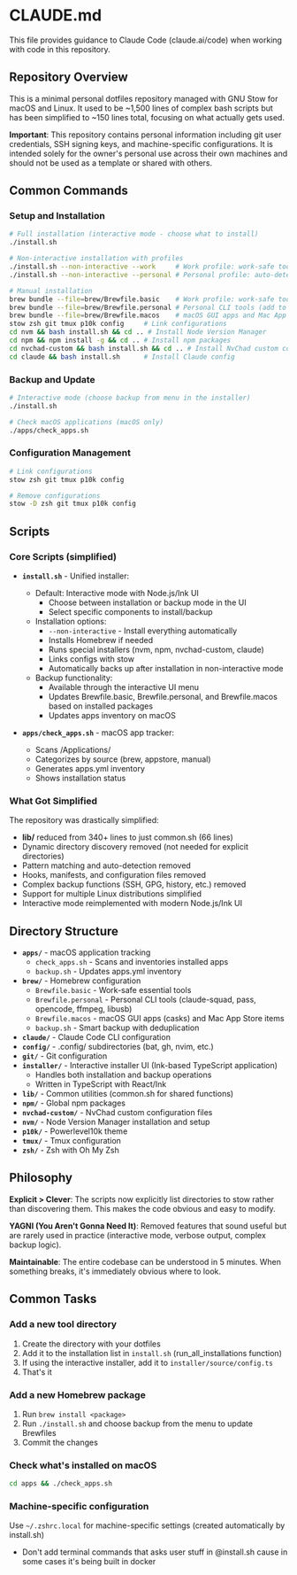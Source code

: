 # CLAUDE.md

This file provides guidance to Claude Code (claude.ai/code) when working with code in this repository.

## Repository Overview

This is a minimal personal dotfiles repository managed with GNU Stow for macOS and Linux. It used to be ~1,500 lines of complex bash scripts but has been simplified to ~150 lines total, focusing on what actually gets used.

**Important**: This repository contains personal information including git user credentials, SSH signing keys, and machine-specific configurations. It is intended solely for the owner's personal use across their own machines and should not be used as a template or shared with others.

## Common Commands

### Setup and Installation
```bash
# Full installation (interactive mode - choose what to install)
./install.sh

# Non-interactive installation with profiles
./install.sh --non-interactive --work     # Work profile: work-safe tools only (default)
./install.sh --non-interactive --personal # Personal profile: auto-detects OS for appropriate tools

# Manual installation
brew bundle --file=brew/Brewfile.basic    # Work profile: work-safe tools only
brew bundle --file=brew/Brewfile.personal # Personal CLI tools (add to basic)
brew bundle --file=brew/Brewfile.macos    # macOS GUI apps and Mac App Store items
stow zsh git tmux p10k config     # Link configurations
cd nvm && bash install.sh && cd .. # Install Node Version Manager
cd npm && npm install -g && cd .. # Install npm packages
cd nvchad-custom && bash install.sh && cd .. # Install NvChad custom config
cd claude && bash install.sh      # Install Claude config
```

### Backup and Update
```bash
# Interactive mode (choose backup from menu in the installer)
./install.sh

# Check macOS applications (macOS only)
./apps/check_apps.sh
```

### Configuration Management
```bash
# Link configurations
stow zsh git tmux p10k config

# Remove configurations
stow -D zsh git tmux p10k config
```

## Scripts

### Core Scripts (simplified)

- **`install.sh`** - Unified installer:
  - Default: Interactive mode with Node.js/Ink UI
    - Choose between installation or backup mode in the UI
    - Select specific components to install/backup
  - Installation options:
    - `--non-interactive` - Install everything automatically
    - Installs Homebrew if needed
    - Runs special installers (nvm, npm, nvchad-custom, claude)
    - Links configs with stow
    - Automatically backs up after installation in non-interactive mode
  - Backup functionality:
    - Available through the interactive UI menu
    - Updates Brewfile.basic, Brewfile.personal, and Brewfile.macos based on installed packages
    - Updates apps inventory on macOS

- **`apps/check_apps.sh`** - macOS app tracker:
  - Scans /Applications/
  - Categorizes by source (brew, appstore, manual)
  - Generates apps.yml inventory
  - Shows installation status

### What Got Simplified

The repository was drastically simplified:
- **lib/** reduced from 340+ lines to just common.sh (66 lines)
- Dynamic directory discovery removed (not needed for explicit directories)
- Pattern matching and auto-detection removed
- Hooks, manifests, and configuration files removed
- Complex backup functions (SSH, GPG, history, etc.) removed
- Support for multiple Linux distributions simplified
- Interactive mode reimplemented with modern Node.js/Ink UI

## Directory Structure

- **`apps/`** - macOS application tracking
  - `check_apps.sh` - Scans and inventories installed apps
  - `backup.sh` - Updates apps.yml inventory
- **`brew/`** - Homebrew configuration
  - `Brewfile.basic` - Work-safe essential tools
  - `Brewfile.personal` - Personal CLI tools (claude-squad, pass, opencode, ffmpeg, libusb)
  - `Brewfile.macos` - macOS GUI apps (casks) and Mac App Store items
  - `backup.sh` - Smart backup with deduplication
- **`claude/`** - Claude Code CLI configuration
- **`config/`** - .config/ subdirectories (bat, gh, nvim, etc.)
- **`git/`** - Git configuration
- **`installer/`** - Interactive installer UI (Ink-based TypeScript application)
  - Handles both installation and backup operations
  - Written in TypeScript with React/Ink
- **`lib/`** - Common utilities (common.sh for shared functions)
- **`npm/`** - Global npm packages
- **`nvchad-custom/`** - NvChad custom configuration files
- **`nvm/`** - Node Version Manager installation and setup
- **`p10k/`** - Powerlevel10k theme
- **`tmux/`** - Tmux configuration
- **`zsh/`** - Zsh with Oh My Zsh

## Philosophy

**Explicit > Clever**: The scripts now explicitly list directories to stow rather than discovering them. This makes the code obvious and easy to modify.

**YAGNI (You Aren't Gonna Need It)**: Removed features that sound useful but are rarely used in practice (interactive mode, verbose output, complex backup logic).

**Maintainable**: The entire codebase can be understood in 5 minutes. When something breaks, it's immediately obvious where to look.

## Common Tasks

### Add a new tool directory
1. Create the directory with your dotfiles
2. Add it to the installation list in `install.sh` (run_all_installations function)
3. If using the interactive installer, add it to `installer/source/config.ts`
4. That's it

### Add a new Homebrew package
1. Run `brew install <package>`
2. Run `./install.sh` and choose backup from the menu to update Brewfiles
3. Commit the changes

### Check what's installed on macOS
```bash
cd apps && ./check_apps.sh
```

### Machine-specific configuration
Use `~/.zshrc.local` for machine-specific settings (created automatically by install.sh)
- Don't add terminal commands that asks user stuff in @install.sh cause in some cases it's being built in docker